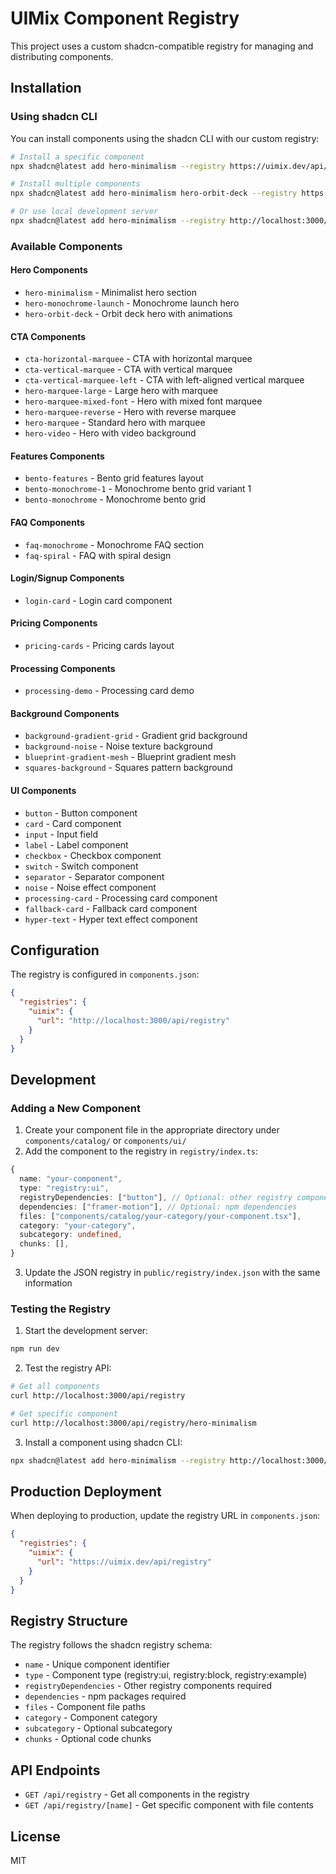 # UIMix Component Registry

This project uses a custom shadcn-compatible registry for managing and distributing components.

## Installation

### Using shadcn CLI

You can install components using the shadcn CLI with our custom registry:

```bash
# Install a specific component
npx shadcn@latest add hero-minimalism --registry https://uimix.dev/api/registry

# Install multiple components
npx shadcn@latest add hero-minimalism hero-orbit-deck --registry https://uimix.dev/api/registry

# Or use local development server
npx shadcn@latest add hero-minimalism --registry http://localhost:3000/api/registry
```

### Available Components

#### Hero Components
- `hero-minimalism` - Minimalist hero section
- `hero-monochrome-launch` - Monochrome launch hero
- `hero-orbit-deck` - Orbit deck hero with animations

#### CTA Components
- `cta-horizontal-marquee` - CTA with horizontal marquee
- `cta-vertical-marquee` - CTA with vertical marquee
- `cta-vertical-marquee-left` - CTA with left-aligned vertical marquee
- `hero-marquee-large` - Large hero with marquee
- `hero-marquee-mixed-font` - Hero with mixed font marquee
- `hero-marquee-reverse` - Hero with reverse marquee
- `hero-marquee` - Standard hero with marquee
- `hero-video` - Hero with video background

#### Features Components
- `bento-features` - Bento grid features layout
- `bento-monochrome-1` - Monochrome bento grid variant 1
- `bento-monochrome` - Monochrome bento grid

#### FAQ Components
- `faq-monochrome` - Monochrome FAQ section
- `faq-spiral` - FAQ with spiral design

#### Login/Signup Components
- `login-card` - Login card component

#### Pricing Components
- `pricing-cards` - Pricing cards layout

#### Processing Components
- `processing-demo` - Processing card demo

#### Background Components
- `background-gradient-grid` - Gradient grid background
- `background-noise` - Noise texture background
- `blueprint-gradient-mesh` - Blueprint gradient mesh
- `squares-background` - Squares pattern background

#### UI Components
- `button` - Button component
- `card` - Card component
- `input` - Input field
- `label` - Label component
- `checkbox` - Checkbox component
- `switch` - Switch component
- `separator` - Separator component
- `noise` - Noise effect component
- `processing-card` - Processing card component
- `fallback-card` - Fallback card component
- `hyper-text` - Hyper text effect component

## Configuration

The registry is configured in `components.json`:

```json
{
  "registries": {
    "uimix": {
      "url": "http://localhost:3000/api/registry"
    }
  }
}
```

## Development

### Adding a New Component

1. Create your component file in the appropriate directory under `components/catalog/` or `components/ui/`
2. Add the component to the registry in `registry/index.ts`:

```typescript
{
  name: "your-component",
  type: "registry:ui",
  registryDependencies: ["button"], // Optional: other registry components this depends on
  dependencies: ["framer-motion"], // Optional: npm dependencies
  files: ["components/catalog/your-category/your-component.tsx"],
  category: "your-category",
  subcategory: undefined,
  chunks: [],
}
```

3. Update the JSON registry in `public/registry/index.json` with the same information

### Testing the Registry

1. Start the development server:
```bash
npm run dev
```

2. Test the registry API:
```bash
# Get all components
curl http://localhost:3000/api/registry

# Get specific component
curl http://localhost:3000/api/registry/hero-minimalism
```

3. Install a component using shadcn CLI:
```bash
npx shadcn@latest add hero-minimalism --registry http://localhost:3000/api/registry
```

## Production Deployment

When deploying to production, update the registry URL in `components.json`:

```json
{
  "registries": {
    "uimix": {
      "url": "https://uimix.dev/api/registry"
    }
  }
}
```

## Registry Structure

The registry follows the shadcn registry schema:

- `name` - Unique component identifier
- `type` - Component type (registry:ui, registry:block, registry:example)
- `registryDependencies` - Other registry components required
- `dependencies` - npm packages required
- `files` - Component file paths
- `category` - Component category
- `subcategory` - Optional subcategory
- `chunks` - Optional code chunks

## API Endpoints

- `GET /api/registry` - Get all components in the registry
- `GET /api/registry/[name]` - Get specific component with file contents

## License

MIT

